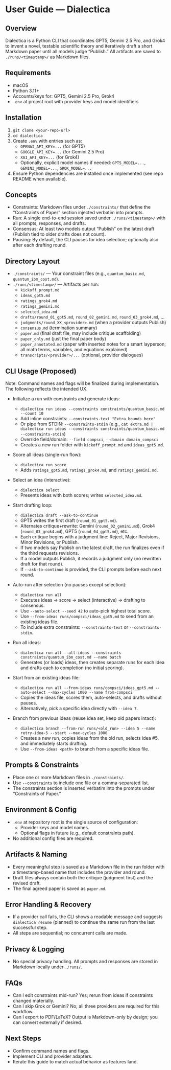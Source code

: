 # User Guide — Dialectica

## Overview
Dialectica is a Python CLI that coordinates GPT5, Gemini 2.5 Pro, and Grok4 to invent a novel, testable scientific theory and iteratively draft a short Markdown paper until all models judge “Publish.” All artifacts are saved to `./runs/<timestamp>/` as Markdown files.

## Requirements
- macOS
- Python 3.11+
- Accounts/keys for: GPT5, Gemini 2.5 Pro, Grok4
- `.env` at project root with provider keys and model identifiers

## Installation
1) `git clone <your-repo-url>`
2) `cd dialectica`
3) Create `.env` with entries such as:
   - `OPENAI_API_KEY=...` (for GPT5)
   - `GOOGLE_API_KEY=...` (for Gemini 2.5 Pro)
   - `XAI_API_KEY=...` (for Grok4)
   - Optionally, explicit model names if needed: `GPT5_MODEL=...`, `GEMINI_MODEL=...`, `GROK_MODEL=...`
4) Ensure Python dependencies are installed once implemented (see repo README when available).

## Concepts
- Constraints: Markdown files under `./constraints/` that define the “Constraints of Paper” section injected verbatim into prompts.
- Run: A single end-to-end session saved under `./runs/<timestamp>/` with all prompts, responses, and drafts.
- Consensus: At least two models output “Publish” on the latest draft (Publish tied to older drafts does not count).
- Pausing: By default, the CLI pauses for idea selection; optionally also after each drafting round.

## Directory Layout
- `./constraints/` — Your constraint files (e.g., `quantum_basic.md`, `quantum_ibm_cost.md`).
- `./runs/<timestamp>/` — Artifacts per run:
  - `kickoff_prompt.md`
  - `ideas_gpt5.md`
  - `ratings_grok4.md`
  - `ratings_gemini.md`
  - `selected_idea.md`
  - `drafts/round_01_gpt5.md`, `round_02_gemini.md`, `round_03_grok4.md`, ...
  - `judgments/round_XX_<provider>.md` (when a provider outputs Publish)
  - `consensus.md` (termination summary)
  - `paper.md` (final draft file, may include critique scaffolding)
  - `paper_only.md` (just the final paper body)
  - `paper_annotated.md` (paper with inserted notes for a smart layperson; all math terms, variables, and equations explained)
  - `transcripts/<provider>/...` (optional, provider dialogues)

## CLI Usage (Proposed)

Note: Command names and flags will be finalized during implementation. The following reflects the intended UX.

- Initialize a run with constraints and generate ideas:
  - `dialectica run ideas --constraints constraints/quantum_basic.md --count 10`
  - Add inline constraints: `--constraints-text "Extra bounds here"`
  - Or pipe from STDIN: `--constraints-stdin` (e.g., `cat extra.md | dialectica run ideas --constraints constraints/quantum_basic.md --constraints-stdin`)
  - Override field/domain: `--field compsci`, `--domain domain_compsci`
  - Creates a new run folder with `kickoff_prompt.md` and `ideas_gpt5.md`.

- Score all ideas (single-run flow):
  - `dialectica run score`
  - Adds `ratings_gpt5.md`, `ratings_grok4.md`, and `ratings_gemini.md`.

- Select an idea (interactive):
  - `dialectica select`
  - Presents ideas with both scores; writes `selected_idea.md`.

- Start drafting loop:
  - `dialectica draft --ask-to-continue`
  - GPT5 writes the first draft (`round_01_gpt5.md`).
  - Alternates critique+rewrite: Gemini (`round_02_gemini.md`), Grok4 (`round_03_grok4.md`), GPT5 (`round_04_gpt5.md`), etc.
  - Each critique begins with a judgment line: Reject, Major Revisions, Minor Revisions, or Publish.
  - If two models say Publish on the latest draft, the run finalizes even if the third requests revisions.
  - If a model outputs Publish, it records a judgment only (no rewritten draft for that round).
  - If `--ask-to-continue` is provided, the CLI prompts before each next round.

- Auto-run after selection (no pauses except selection):
  - `dialectica run all`
  - Executes ideas → score → select (interactive) → drafting to consensus.
  - Use `--auto-select --seed 42` to auto-pick highest total score.
  - Use `--from-ideas runs/compsci/ideas_gpt5.md` to seed from an existing ideas file.
  - To include extra constraints: `--constraints-text` or `--constraints-stdin`.

- Run all ideas:
  - `dialectica run all --all-ideas --constraints constraints/quantum_ibm_cost.md --name batch`
  - Generates (or loads) ideas, then creates separate runs for each idea and drafts each to completion (no initial scoring).

- Start from an existing ideas file:
  - `dialectica run all --from-ideas runs/compsci/ideas_gpt5.md --auto-select --max-cycles 1000 --name from-compsci`
  - Copies the ideas file, scores them, auto-selects, and drafts without pauses.
  - Alternatively, pick a specific idea directly with `--idea 7`.

- Branch from previous ideas (reuse idea set, keep old papers intact):
  - `dialectica branch --from-run runs/<old_run> --idea 5 --name retry-idea-5 --start --max-cycles 1000`
  - Creates a new run, copies ideas from the old run, selects idea #5, and immediately starts drafting.
  - Use `--from-ideas <path>` to branch from a specific ideas file.

## Prompts & Constraints
- Place one or more Markdown files in `./constraints/`.
- Use `--constraints` to include one file or a comma-separated list.
- The constraints section is inserted verbatim into the prompts under “Constraints of Paper.”

## Environment & Config
- `.env` at repository root is the single source of configuration:
  - Provider keys and model names.
  - Optional flags in future (e.g., default constraints path).
- No additional config files are required.

## Artifacts & Naming
- Every meaningful step is saved as a Markdown file in the run folder with a timestamp-based name that includes the provider and round.
- Draft files always contain both the critique (judgment first) and the revised draft.
- The final agreed paper is saved as `paper.md`.

## Error Handling & Recovery
- If a provider call fails, the CLI shows a readable message and suggests `dialectica resume` (planned) to continue the same run from the last successful step.
- All steps are sequential; no concurrent calls are made.

## Privacy & Logging
- No special privacy handling. All prompts and responses are stored in Markdown locally under `./runs/`.

## FAQs
- Can I edit constraints mid-run? Yes; rerun from ideas if constraints changed materially.
- Can I skip Grok or Gemini? No; all three providers are required for this workflow.
- Can I export to PDF/LaTeX? Output is Markdown-only by design; you can convert externally if desired.

## Next Steps
- Confirm command names and flags.
- Implement CLI and provider adapters.
- Iterate this guide to match actual behavior as features land.
